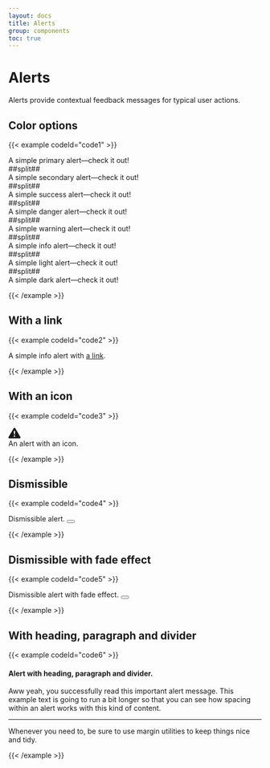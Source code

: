 ```yaml
---
layout: docs
title: Alerts
group: components
toc: true
---
```


# Alerts

<p class="fs-4 ms-0 mb-4 text-secondary">Alerts provide contextual feedback messages for typical user actions.</p>

## Color options
{{< example codeId="code1" >}}

<div class="alert alert-primary" role="alert">
  A simple primary alert—check it out!
</div>
##split##
<div class="alert alert-secondary" role="alert">
  A simple secondary alert—check it out!
</div>
##split##
<div class="alert alert-success" role="alert">
  A simple success alert—check it out!
</div>
##split##
<div class="alert alert-danger" role="alert">
  A simple danger alert—check it out!
</div>
##split##
<div class="alert alert-warning" role="alert">
  A simple warning alert—check it out!
</div>
##split##
<div class="alert alert-info" role="alert">
  A simple info alert—check it out!
</div>
##split##
<div class="alert alert-light" role="alert">
  A simple light alert—check it out!
</div>
##split##
<div class="alert alert-dark" role="alert">
  A simple dark alert—check it out!
</div>

{{< /example >}}

## With a link
{{< example codeId="code2" >}}

<div class="alert alert-info" role="alert" role="alert">
  A simple info alert with <a href="#" class="alert-link">a link</a>.
</div>

{{< /example >}}

## With an icon
{{< example codeId="code3" >}}

<div class="alert alert-danger d-flex align-items-center" role="alert">
 <svg xmlns="http://www.w3.org/2000/svg" width="24" height="24" fill="currentColor"
      class="bi bi-exclamation-triangle-fill flex-shrink-0 me-2" viewBox="0 0 16 16" role="img"
      aria-label="Warning:">
   <path d="M8.982 1.566a1.13 1.13 0 0 0-1.96 0L.165 13.233c-.457.778.091 1.767.98 1.767h13.713c.889 0 1.438-.99.98-1.767L8.982 1.566zM8 5c.535 0 .954.462.9.995l-.35 3.507a.552.552 0 0 1-1.1 0L7.1 5.995A.905.905 0 0 1 8 5zm.002 6a1 1 0 1 1 0 2 1 1 0 0 1 0-2z"/>
 </svg>
 <div>An alert with an icon.</div>
</div>

{{< /example >}}

## Dismissible
{{< example codeId="code4" >}}

<div class="alert alert-pink alert-dismissible" role="alert">
  Dismissible alert.
  <button type="button" class="btn-close" data-bs-dismiss="alert" aria-label="Close"></button>
</div>

{{< /example >}}

## Dismissible with fade effect
{{< example codeId="code5" >}}

<div class="alert alert-purple alert-dismissible fade show" role="alert">
  Dismissible alert with fade effect.
  <button type="button" class="btn-close" data-bs-dismiss="alert" aria-label="Close"></button>
</div>

{{< /example >}}

## With heading, paragraph and divider
{{< example codeId="code6" >}}

<div class="alert alert-success" role="alert" role="alert">
  <h4 class="alert-heading">Alert with heading, paragraph and divider.</h4>
  <p>
    Aww yeah, you successfully read this important alert message. This example text is going to run a bit longer
    so that you can see how spacing within an alert works with this kind of content.
  </p>
  <hr>
  <p class="mb-0">Whenever you need to, be sure to use margin utilities to keep things nice and tidy.</p>
</div>

{{< /example >}}

